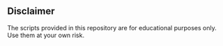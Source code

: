 

## Disclaimer
The scripts provided in this repository are for educational purposes only. Use them at your own risk.
